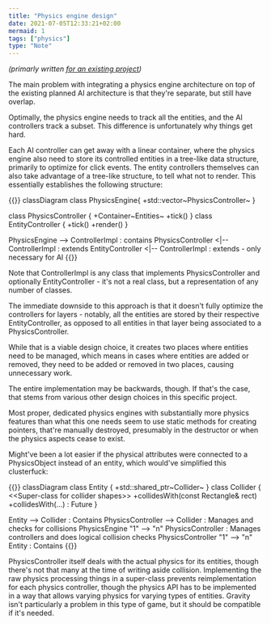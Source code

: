 ```yaml
---
title: "Physics engine design"
date: 2021-07-05T12:33:21+02:00
mermaid: 1
tags: ["physics"]
type: "Note"
---
```


*(primarly written [for an existing project](https://github.com/LunarWatcher/Genesis))*

The main problem with integrating a physics engine architecture on top of the existing planned AI architecture is that they're separate, but still have overlap.

Optimally, the physics engine needs to track all the entities, and the AI controllers track a subset. This difference is unfortunately why things get hard.

Each AI controller can get away with a linear container, where the physics engine also need to store its controlled entities in a tree-like data structure, primarily to optimize for click events. The entity controllers themselves can also take advantage of a tree-like structure, to tell what not to render. This essentially establishes the following structure:

{{<mermaid>}}
classDiagram
class PhysicsEngine{
    +std::vector~PhysicsController~
}

class PhysicsController {
    +Container~Entities~
    +tick()
}
class EntityController {
    +tick()
    +render()
}

PhysicsEngine --&gt; ControllerImpl : contains
PhysicsController &lt;|-- ControllerImpl : extends
EntityController &lt;|-- ControllerImpl : extends - only necessary for AI
{{</mermaid>}}

Note that ControllerImpl is any class that implements PhysicsController and optionally EntityController - it's not a real class, but a representation of any number of classes.

The immediate downside to this approach is that it doesn't fully optimize the controllers for layers - notably, all the entities are stored by their respective EntityController, as opposed to all entities in that layer being associated to a PhysicsController.

While that is a viable design choice, it creates two places where entities need to be managed, which means in cases where entities are added or removed, they need to be added or removed in two places, causing unnecessary work.

The entire implementation may be backwards, though. If that's the case, that stems from various other design choices in this specific project.

Most proper, dedicated physics engines with substantially more physics features than what this one needs seem to use static methods for creating pointers, that're manually destroyed, presumably in the destructor or when the physics aspects cease to exist.

Might've been a lot easier if the physical attributes were connected to a PhysicsObject instead of an entity, which would've simplified this clusterfuck:

{{<mermaid>}}
classDiagram
class Entity {
    +std::shared_ptr~Collider~
}
class Collider {
    &lt;&lt;Super-class for collider shapes>>
    +collidesWith(const Rectangle& rect)
    +collidesWith(...) : Future 
}

Entity --> Collider : Contains
PhysicsController --> Collider : Manages and checks for collisions
PhysicsEngine "1" --> "n" PhysicsController : Manages controllers and does logical collision checks
PhysicsController "1" --> "n" Entity : Contains
{{</mermaid>}}

PhysicsController itself deals with the actual physics for its entities, though there's not that many at the time of writing aside collision. Implementing the raw physics processing things in a super-class prevents reimplementation for each physics controller, though the physics API has to be implemented in a way that allows varying physics for varying types of entities. Gravity isn't particularly a problem in this type of game, but it should be compatible if it's needed.
